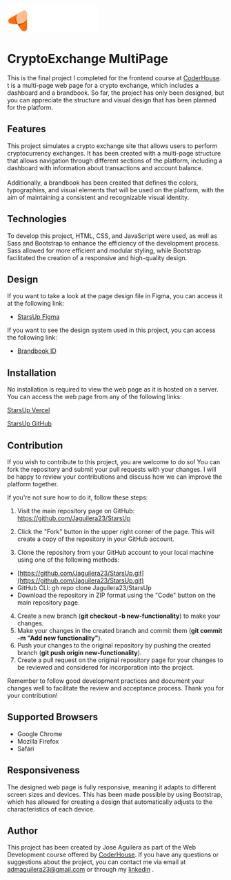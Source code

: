 ![logo](https://github.com/Jaguilera23/StarsUp/blob/main/assets/logos/company.svg)


# CryptoExchange MultiPage

This is the final project I completed for the frontend course at [CoderHouse](https://www.coderhouse.es/?utm_term=coderhouse&utm_campaign=0&utm_source=google_search_brand&utm_medium=cpc&gclid=Cj0KCQjw8qmhBhClARIsANAtbofTiZZCHzIytoPyUPvCFmzL2ODsF1gAwTUmOu1itlChMJlrZy3MPzIaAhnTEALw_wcB). t is a multi-page web page for a crypto exchange, which includes a dashboard and a brandbook. So far, the project has only been designed, but you can appreciate the structure and visual design that has been planned for the platform.

## Features

This project simulates a crypto exchange site that allows users to perform cryptocurrency exchanges. It has been created with a multi-page structure that allows navigation through different sections of the platform, including a dashboard with information about transactions and account balance.<br> <br> Additionally, a brandbook has been created that defines the colors, typographies, and visual elements that will be used on the platform, with the aim of maintaining a consistent and recognizable visual identity.

## Technologies

To develop this project, HTML, CSS, and JavaScript were used, as well as Sass and Bootstrap to enhance the efficiency of the development process. Sass allowed for more efficient and modular styling, while Bootstrap facilitated the creation of a responsive and high-quality design.

## Design

If you want to take a look at the page design file in Figma, you can access it at the following link:

* [StarsUp Figma](https://www.figma.com/community/file/1220837330344651063)

If you want to see the design system used in this project, you can access the following link:

* [Brandbook ID](https://stars-up-jaguilera23.vercel.app/brandbook-id/technology.html)

## Installation

No installation is required to view the web page as it is hosted on a server. You can access the web page from any of the following links:

[StarsUp Vercel](https://stars-up-jaguilera23.vercel.app/index.html)

[StarsUp GitHub](https://jaguilera23.github.io/StarsUp/)

## Contribution

If you wish to contribute to this project, you are welcome to do so! You can fork the repository and submit your pull requests with your changes. I will be happy to review your contributions and discuss how we can improve the platform together.

If you're not sure how to do it, follow these steps:

1. Visit the main repository page on GitHub: https://github.com/Jaguilera23/StarsUp
2. Click the "Fork" button in the upper right corner of the page. This will create a copy of the repository in your GitHub account.

3. Clone the repository from your GitHub account to your local machine using one of the following methods:
  * [https://github.com/Jaguilera23/StarsUp.git](https://github.com/Jaguilera23/StarsUp.git)
  * GitHub CLI: gh repo clone Jaguilera23/StarsUp
  * Download the repository in ZIP format using the "Code" button on the main repository page.

4. Create a new branch (**git checkout -b new-functionality**) to make your changes.
5. Make your changes in the created branch and commit them (**git commit -m "Add new functionality"**).
6. Push your changes to the original repository by pushing the created branch (**git push origin new-functionality**).
7. Create a pull request on the original repository page for your changes to be reviewed and considered for incorporation into the project.

Remember to follow good development practices and document your changes well to facilitate the review and acceptance process. Thank you for your contribution!

## Supported Browsers

* Google Chrome
* Mozilla Firefox
* Safari

## Responsiveness

The designed web page is fully responsive, meaning it adapts to different screen sizes and devices. This has been made possible by using Bootstrap, which has allowed for creating a design that automatically adjusts to the characteristics of each device.

## Author

This project has been created by Jose Aguilera as part of the Web Development course offered by [CoderHouse](https://www.coderhouse.es/?utm_term=coderhouse&utm_campaign=0&utm_source=google_search_brand&utm_medium=cpc&gclid=Cj0KCQjw8qmhBhClARIsANAtbofTiZZCHzIytoPyUPvCFmzL2ODsF1gAwTUmOu1itlChMJlrZy3MPzIaAhnTEALw_wcB). If you have any questions or suggestions about the project, you can contact me via email at admaguilera23@gmail.com or through my  [linkedin](https://www.linkedin.com/in/joseaguilerarioboo/) .
